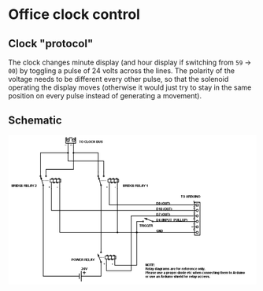 # Office clock control

## Clock "protocol"

The clock changes minute display (and hour display if switching from `59` -> `00`)
by toggling a pulse of 24 volts across the lines. The polarity of the voltage
needs to be different every other pulse, so that the solenoid operating the
display moves (otherwise it would just try to stay in the same position on every
pulse instead of generating a movement).

## Schematic

![](schematic.png?raw=true)
